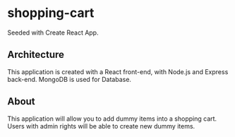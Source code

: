 # shopping-cart

Seeded with Create React App.

## Architecture

This application is created with a React front-end, with Node.js and Express back-end. MongoDB is used for Database.  

## About

This application will allow you to add dummy items into a shopping cart.  
Users with admin rights will be able to create new dummy items.  

